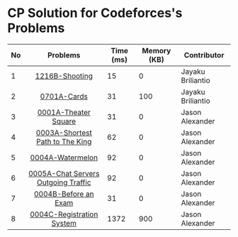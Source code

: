 # CP Solution for Codeforces's Problems

|**No**| **Problems**      | **Time (ms)** | **Memory (KB)** | **Contributor**   |
| ---- |:-----------------:| -------- | ---------- | ----------------- |
| 1 | [1216B-Shooting](./b_1216_shooting.cpp) | 15 | 0 | Jayaku Briliantio |
| 2 | [0701A-Cards](./a_0701_cards.cpp) | 31 | 100 | Jayaku Briliantio |
| 3 | [0001A-Theater Square](./a_0001_theater_square.cpp) | 31 | 0 | Jason Alexander |
| 4 | [0003A-Shortest Path to The King](./a_0003_shortest_path_of_the_king.cpp) | 62 | 0 | Jason Alexander |
| 5 | [0004A-Watermelon](./a_0004_watermelon.cpp) | 92 | 0 | Jason Alexander |
| 6 | [0005A-Chat Servers Outgoing Traffic](./a_0005_chat_servers_outgoing_traffic.cpp) | 92 | 0 | Jason Alexander |
| 7 | [0004B-Before an Exam](./b_0004_before_an_exam.cpp) | 31 | 0 | Jason Alexander |
| 8 | [0004C-Registration System](./c_0004_registration_system.cpp) | 1372 | 900 | Jason Alexander |